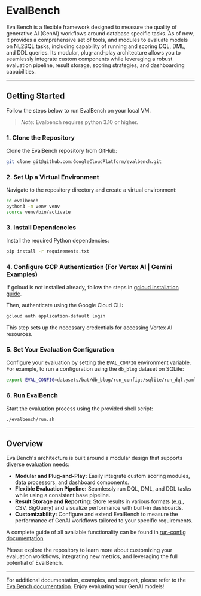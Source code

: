 # EvalBench

EvalBench is a flexible framework designed to measure the quality of generative AI (GenAI) workflows around database specific tasks. As of now, it provides a comprehensive set of tools, and modules to evaluate models on NL2SQL tasks, including capability of running and scoring DQL, DML, and DDL queries. Its modular, plug-and-play architecture allows you to seamlessly integrate custom components while leveraging a robust evaluation pipeline, result storage, scoring strategies, and dashboarding capabilities.

---

## Getting Started

Follow the steps below to run EvalBench on your local VM.
> *Note*: Evalbench requires python 3.10 or higher.

### 1. Clone the Repository

Clone the EvalBench repository from GitHub:

```bash
git clone git@github.com:GoogleCloudPlatform/evalbench.git
```

### 2. Set Up a Virtual Environment

Navigate to the repository directory and create a virtual environment:

```bash
cd evalbench
python3 -m venv venv
source venv/bin/activate
```

### 3. Install Dependencies

Install the required Python dependencies:

```bash
pip install -r requirements.txt
```

### 4. Configure GCP Authentication (For Vertex AI | Gemini Examples)

If gcloud is not installed already, follow the steps in [gcloud installation guide](https://cloud.google.com/sdk/docs/install#installation_instructions).

Then, authenticate using the Google Cloud CLI:

```bash
gcloud auth application-default login
```

This step sets up the necessary credentials for accessing Vertex AI resources.

### 5. Set Your Evaluation Configuration

Configure your evaluation by setting the `EVAL_CONFIG` environment variable. For example, to run a configuration using the `db_blog` dataset on SQLite:

```bash
export EVAL_CONFIG=datasets/bat/db_blog/run_configs/sqlite/run_dql.yaml
```

### 6. Run EvalBench

Start the evaluation process using the provided shell script:

```bash
./evalbench/run.sh
```

---

## Overview

EvalBench's architecture is built around a modular design that supports diverse evaluation needs:
- **Modular and Plug-and-Play:** Easily integrate custom scoring modules, data processors, and dashboard components.
- **Flexible Evaluation Pipeline:** Seamlessly run DQL, DML, and DDL tasks while using a consistent base pipeline.
- **Result Storage and Reporting:** Store results in various formats (e.g., CSV, BigQuery) and visualize performance with built-in dashboards.
- **Customizability:** Configure and extend EvalBench to measure the performance of GenAI workflows tailored to your specific requirements.

A complete guide of all available functionality can be found in [run-config documentation](/docs/configs/run-config.md)

Please explore the repository to learn more about customizing your evaluation workflows, integrating new metrics, and leveraging the full potential of EvalBench.

---

For additional documentation, examples, and support, please refer to the [EvalBench documentation](https://github.com/GoogleCloudPlatform/evalbench). Enjoy evaluating your GenAI models!
